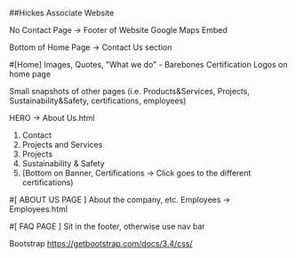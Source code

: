 ##Hickes Associate Website

No Contact Page -> Footer of Website
Google Maps Embed

Bottom of Home Page -> Contact Us section

#[Home]
Images, Quotes, "What we do" - Barebones
Certification Logos on home page

Small snapshots of other pages (i.e. Products&Services, Projects, Sustainability&Safety, certifications, employees)

HERO -> About Us.html

1. Contact
2. Projects and Services
3. Projects
4. Sustainability & Safety 
5. [Bottom on Banner, Certifications -> Click goes to the different certifications)

#[ ABOUT US PAGE ]
About the company, etc.
Employees -> Employees.html

#[ FAQ PAGE ]
Sit in the footer, otherwise use nav bar

Bootstrap
https://getbootstrap.com/docs/3.4/css/
